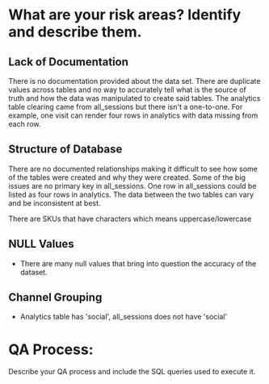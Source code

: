 # What are your risk areas? Identify and describe them.

## Lack of Documentation
There is no documentation provided about the data set. There are duplicate values across tables and no way to accurately tell what is the source of truth and how the data was manipulated to create said tables. The analytics table clearing came from all_sessions but there isn't a one-to-one. For example, one visit can render four rows in analytics with data missing from each row. 
## Structure of Database
There are no documented relationships making it difficult to see how some of the tables were created and why they were created. 
Some of the big issues are no primary key in all_sessions. One row in all_sessions could be listed as four rows in analytics. The data between the two tables can vary and be inconsistent at best. 

There are SKUs that have characters which means uppercase/lowercase  

## NULL Values
* There are many null values that bring into question the accuracy of the dataset.
## Channel Grouping 
* Analytics table has 'social', all_sessions does not have 'social'
# QA Process:
Describe your QA process and include the SQL queries used to execute it.
